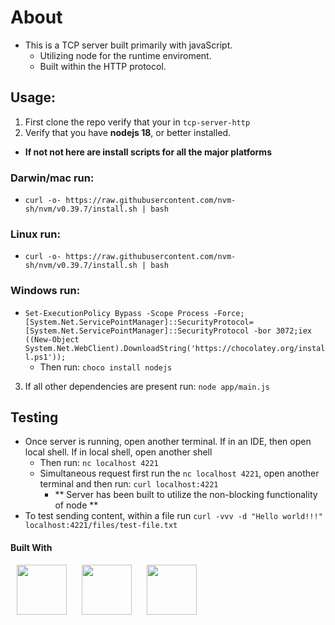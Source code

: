 # About

- This is a TCP server built primarily with javaScript.
  - Utilizing node for the runtime enviroment.
  - Built within the HTTP protocol.

## Usage:

1. First clone the repo verify that your in `tcp-server-http`
2. Verify that you have **nodejs 18**, or better installed.

- **If not not here are install scripts for all the major platforms**

### Darwin/mac run:

- `curl -o- https://raw.githubusercontent.com/nvm-sh/nvm/v0.39.7/install.sh | bash`

### Linux run:

- `curl -o- https://raw.githubusercontent.com/nvm-sh/nvm/v0.39.7/install.sh | bash`

### Windows run:

- `Set-ExecutionPolicy Bypass -Scope Process -Force;[System.Net.ServicePointManager]::SecurityProtocol= [System.Net.ServicePointManager]::SecurityProtocol -bor 3072;iex ((New-Object System.Net.WebClient).DownloadString('https://chocolatey.org/install.ps1'));`
  - Then run: `choco install nodejs`

3. If all other dependencies are present run: `node app/main.js`

## Testing

- Once server is running, open another terminal. If in an IDE, then open local shell. If in local shell, open another shell
  - Then run: `nc localhost 4221`
  - Simultaneous request first run the `nc localhost 4221`, open another terminal and then run: `curl localhost:4221`
    - ** Server has been built to utilize the non-blocking functionality of node **
- To test sending content, within a file run `curl -vvv -d "Hello world!!!" localhost:4221/files/test-file.txt`

#### Built With

<p> 
<img src="https://cdn.jsdelivr.net/gh/devicons/devicon@latest/icons/bash/bash-original.svg" height="80" width="80" hspace="10px" />
<img src="https://cdn.jsdelivr.net/gh/devicons/devicon@latest/icons/nodejs/nodejs-original-wordmark.svg" height="80" width="80" hspace="10px" />
<img src="https://cdn.jsdelivr.net/gh/devicons/devicon@latest/icons/javascript/javascript-plain.svg" height="80" width="80" hspace="10px" />
</p>
